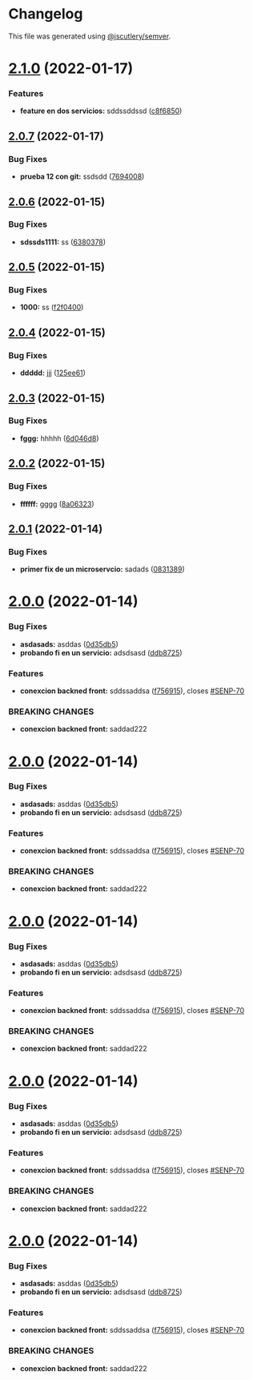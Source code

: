 # Changelog

This file was generated using [@jscutlery/semver](https://github.com/jscutlery/semver).

# [2.1.0](https://github.com/Patrick1982/nx/compare/api-payment-service-2.0.7...api-payment-service-2.1.0) (2022-01-17)


### Features

* **feature en dos servicios:** sddssddssd ([c8f6850](https://github.com/Patrick1982/nx/commit/c8f685048698154438dc7b44ab4c336d50e51b08))



## [2.0.7](https://github.com/Patrick1982/nx/compare/api-payment-service-2.0.6...api-payment-service-2.0.7) (2022-01-17)


### Bug Fixes

* **prueba 12 con git:** ssdsdd ([7694008](https://github.com/Patrick1982/nx/commit/7694008b1a5f8a5df0771d21359bccbfcc873b36))



## [2.0.6](https://github.com/Patrick1982/nx/compare/api-payment-service-2.0.5...api-payment-service-2.0.6) (2022-01-15)


### Bug Fixes

* **sdssds1111:** ss ([6380378](https://github.com/Patrick1982/nx/commit/638037856a388b13c3ee1a2bedf71cf9cbe8fddf))



## [2.0.5](https://github.com/Patrick1982/nx/compare/api-payment-service-2.0.4...api-payment-service-2.0.5) (2022-01-15)


### Bug Fixes

* **1000:** ss ([f2f0400](https://github.com/Patrick1982/nx/commit/f2f0400f14a85a27478afd13326e02533844e21e))



## [2.0.4](https://github.com/Patrick1982/nx/compare/api-payment-service-2.0.3...api-payment-service-2.0.4) (2022-01-15)


### Bug Fixes

* **ddddd:** jjj ([125ee61](https://github.com/Patrick1982/nx/commit/125ee6132e791b3731049aff7fbc26f6016bf3e4))



## [2.0.3](https://github.com/Patrick1982/nx/compare/api-payment-service-2.0.2...api-payment-service-2.0.3) (2022-01-15)


### Bug Fixes

* **fggg:** hhhhh ([6d046d8](https://github.com/Patrick1982/nx/commit/6d046d831b1c82bb8b77deaf8990baf6cabb0489))



## [2.0.2](https://github.com/Patrick1982/nx/compare/api-payment-service-2.0.1...api-payment-service-2.0.2) (2022-01-15)


### Bug Fixes

* **ffffff:** gggg ([8a06323](https://github.com/Patrick1982/nx/commit/8a063232687e77cd47370ec7255c91700d047b78))



## [2.0.1](https://github.com/Patrick1982/nx/compare/api-payment-service-2.0.0...api-payment-service-2.0.1) (2022-01-14)


### Bug Fixes

* **primer fix de un microservcio:** sadads ([0831389](https://github.com/Patrick1982/nx/commit/083138969badc2d15ae95bd68e03bca6aef7ead8))



# [2.0.0](https://github.com/Patrick1982/nx/compare/api-payment-service-1.0.0...api-payment-service-2.0.0) (2022-01-14)


### Bug Fixes

* **asdasads:** asddas ([0d35db5](https://github.com/Patrick1982/nx/commit/0d35db53e1ad94737a21affb51f4ae717b0d6175))
* **probando fi en un servicio:** adsdsasd ([ddb8725](https://github.com/Patrick1982/nx/commit/ddb8725cf9eb76002dcbf9b6ba6021f09491df49))


### Features

* **conexcion backned front:** sddssaddsa ([f756915](https://github.com/Patrick1982/nx/commit/f75691534c5bdc1f68e8756a4c52a3e82c296212)), closes [#SENP-70](https://github.com/Patrick1982/nx/issues/SENP-70)


### BREAKING CHANGES

* **conexcion backned front:** saddad222



# [2.0.0](https://github.com/Patrick1982/nx/compare/api-payment-service-1.0.0...api-payment-service-2.0.0) (2022-01-14)


### Bug Fixes

* **asdasads:** asddas ([0d35db5](https://github.com/Patrick1982/nx/commit/0d35db53e1ad94737a21affb51f4ae717b0d6175))
* **probando fi en un servicio:** adsdsasd ([ddb8725](https://github.com/Patrick1982/nx/commit/ddb8725cf9eb76002dcbf9b6ba6021f09491df49))


### Features

* **conexcion backned front:** sddssaddsa ([f756915](https://github.com/Patrick1982/nx/commit/f75691534c5bdc1f68e8756a4c52a3e82c296212)), closes [#SENP-70](https://github.com/Patrick1982/nx/issues/SENP-70)


### BREAKING CHANGES

* **conexcion backned front:** saddad222



# [2.0.0](https://github.com/Patrick1982/nx/compare/api-payment-service-1.0.0...api-payment-service-2.0.0) (2022-01-14)


### Bug Fixes

* **asdasads:** asddas ([0d35db5](https://github.com/Patrick1982/nx/commit/0d35db53e1ad94737a21affb51f4ae717b0d6175))
* **probando fi en un servicio:** adsdsasd ([ddb8725](https://github.com/Patrick1982/nx/commit/ddb8725cf9eb76002dcbf9b6ba6021f09491df49))


### Features

* **conexcion backned front:** sddssaddsa ([f756915](https://github.com/Patrick1982/nx/commit/f75691534c5bdc1f68e8756a4c52a3e82c296212)), closes [#SENP-70](https://github.com/Patrick1982/nx/issues/SENP-70)


### BREAKING CHANGES

* **conexcion backned front:** saddad222



# [2.0.0](https://github.com/Patrick1982/nx/compare/api-payment-service-1.0.0...api-payment-service-2.0.0) (2022-01-14)


### Bug Fixes

* **asdasads:** asddas ([0d35db5](https://github.com/Patrick1982/nx/commit/0d35db53e1ad94737a21affb51f4ae717b0d6175))
* **probando fi en un servicio:** adsdsasd ([ddb8725](https://github.com/Patrick1982/nx/commit/ddb8725cf9eb76002dcbf9b6ba6021f09491df49))


### Features

* **conexcion backned front:** sddssaddsa ([f756915](https://github.com/Patrick1982/nx/commit/f75691534c5bdc1f68e8756a4c52a3e82c296212)), closes [#SENP-70](https://github.com/Patrick1982/nx/issues/SENP-70)


### BREAKING CHANGES

* **conexcion backned front:** saddad222



# [2.0.0](https://github.com/Patrick1982/nx/compare/api-payment-service-1.0.0...api-payment-service-2.0.0) (2022-01-14)


### Bug Fixes

* **asdasads:** asddas ([0d35db5](https://github.com/Patrick1982/nx/commit/0d35db53e1ad94737a21affb51f4ae717b0d6175))
* **probando fi en un servicio:** adsdsasd ([ddb8725](https://github.com/Patrick1982/nx/commit/ddb8725cf9eb76002dcbf9b6ba6021f09491df49))


### Features

* **conexcion backned front:** sddssaddsa ([f756915](https://github.com/Patrick1982/nx/commit/f75691534c5bdc1f68e8756a4c52a3e82c296212)), closes [#SENP-70](https://github.com/Patrick1982/nx/issues/SENP-70)


### BREAKING CHANGES

* **conexcion backned front:** saddad222
